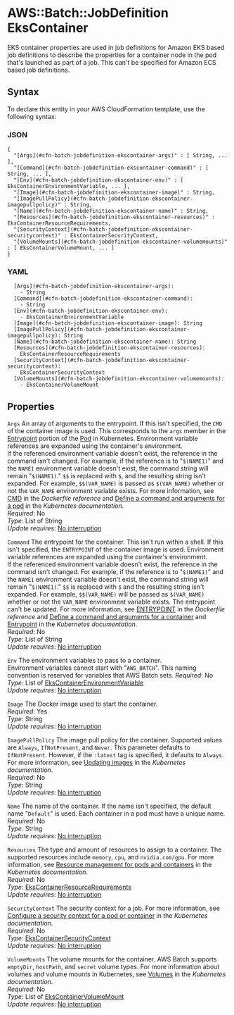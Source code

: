 # AWS::Batch::JobDefinition EksContainer<a name="aws-properties-batch-jobdefinition-ekscontainer"></a>

EKS container properties are used in job definitions for Amazon EKS based job definitions to describe the properties for a container node in the pod that's launched as part of a job\. This can't be specified for Amazon ECS based job definitions\.

## Syntax<a name="aws-properties-batch-jobdefinition-ekscontainer-syntax"></a>

To declare this entity in your AWS CloudFormation template, use the following syntax:

### JSON<a name="aws-properties-batch-jobdefinition-ekscontainer-syntax.json"></a>

```
{
  "[Args](#cfn-batch-jobdefinition-ekscontainer-args)" : [ String, ... ],
  "[Command](#cfn-batch-jobdefinition-ekscontainer-command)" : [ String, ... ],
  "[Env](#cfn-batch-jobdefinition-ekscontainer-env)" : [ EksContainerEnvironmentVariable, ... ],
  "[Image](#cfn-batch-jobdefinition-ekscontainer-image)" : String,
  "[ImagePullPolicy](#cfn-batch-jobdefinition-ekscontainer-imagepullpolicy)" : String,
  "[Name](#cfn-batch-jobdefinition-ekscontainer-name)" : String,
  "[Resources](#cfn-batch-jobdefinition-ekscontainer-resources)" : EksContainerResourceRequirements,
  "[SecurityContext](#cfn-batch-jobdefinition-ekscontainer-securitycontext)" : EksContainerSecurityContext,
  "[VolumeMounts](#cfn-batch-jobdefinition-ekscontainer-volumemounts)" : [ EksContainerVolumeMount, ... ]
}
```

### YAML<a name="aws-properties-batch-jobdefinition-ekscontainer-syntax.yaml"></a>

```
  [Args](#cfn-batch-jobdefinition-ekscontainer-args):
    - String
  [Command](#cfn-batch-jobdefinition-ekscontainer-command):
    - String
  [Env](#cfn-batch-jobdefinition-ekscontainer-env):
    - EksContainerEnvironmentVariable
  [Image](#cfn-batch-jobdefinition-ekscontainer-image): String
  [ImagePullPolicy](#cfn-batch-jobdefinition-ekscontainer-imagepullpolicy): String
  [Name](#cfn-batch-jobdefinition-ekscontainer-name): String
  [Resources](#cfn-batch-jobdefinition-ekscontainer-resources):
    EksContainerResourceRequirements
  [SecurityContext](#cfn-batch-jobdefinition-ekscontainer-securitycontext):
    EksContainerSecurityContext
  [VolumeMounts](#cfn-batch-jobdefinition-ekscontainer-volumemounts):
    - EksContainerVolumeMount
```

## Properties<a name="aws-properties-batch-jobdefinition-ekscontainer-properties"></a>

`Args` <a name="cfn-batch-jobdefinition-ekscontainer-args"></a>
An array of arguments to the entrypoint\. If this isn't specified, the `CMD` of the container image is used\. This corresponds to the `args` member in the [Entrypoint](https://kubernetes.io/docs/reference/kubernetes-api/workload-resources/pod-v1/#entrypoint) portion of the [Pod](https://kubernetes.io/docs/reference/kubernetes-api/workload-resources/pod-v1/) in Kubernetes\. Environment variable references are expanded using the container's environment\.  
If the referenced environment variable doesn't exist, the reference in the command isn't changed\. For example, if the reference is to "`$(NAME1)`" and the `NAME1` environment variable doesn't exist, the command string will remain "`$(NAME1)`\." `$$` is replaced with `$`, and the resulting string isn't expanded\. For example, `$$(VAR_NAME)` is passed as `$(VAR_NAME)` whether or not the `VAR_NAME` environment variable exists\. For more information, see [CMD](https://docs.docker.com/engine/reference/builder/#cmd) in the _Dockerfile reference_ and [Define a command and arguments for a pod](https://kubernetes.io/docs/tasks/inject-data-application/define-command-argument-container/) in the _Kubernetes documentation_\.  
_Required_: No  
_Type_: List of String  
_Update requires_: [No interruption](https://docs.aws.amazon.com/AWSCloudFormation/latest/UserGuide/using-cfn-updating-stacks-update-behaviors.html#update-no-interrupt)

`Command` <a name="cfn-batch-jobdefinition-ekscontainer-command"></a>
The entrypoint for the container\. This isn't run within a shell\. If this isn't specified, the `ENTRYPOINT` of the container image is used\. Environment variable references are expanded using the container's environment\.  
If the referenced environment variable doesn't exist, the reference in the command isn't changed\. For example, if the reference is to "`$(NAME1)`" and the `NAME1` environment variable doesn't exist, the command string will remain "`$(NAME1)`\." `$$` is replaced with `$` and the resulting string isn't expanded\. For example, `$$(VAR_NAME)` will be passed as `$(VAR_NAME)` whether or not the `VAR_NAME` environment variable exists\. The entrypoint can't be updated\. For more information, see [ENTRYPOINT](https://docs.docker.com/engine/reference/builder/#entrypoint) in the _Dockerfile reference_ and [Define a command and arguments for a container](https://kubernetes.io/docs/tasks/inject-data-application/define-command-argument-container/) and [Entrypoint](https://kubernetes.io/docs/reference/kubernetes-api/workload-resources/pod-v1/#entrypoint) in the _Kubernetes documentation_\.  
_Required_: No  
_Type_: List of String  
_Update requires_: [No interruption](https://docs.aws.amazon.com/AWSCloudFormation/latest/UserGuide/using-cfn-updating-stacks-update-behaviors.html#update-no-interrupt)

`Env` <a name="cfn-batch-jobdefinition-ekscontainer-env"></a>
The environment variables to pass to a container\.  
Environment variables cannot start with "`AWS_BATCH`"\. This naming convention is reserved for variables that AWS Batch sets\.
_Required_: No  
_Type_: List of [EksContainerEnvironmentVariable](aws-properties-batch-jobdefinition-ekscontainerenvironmentvariable.md)  
_Update requires_: [No interruption](https://docs.aws.amazon.com/AWSCloudFormation/latest/UserGuide/using-cfn-updating-stacks-update-behaviors.html#update-no-interrupt)

`Image` <a name="cfn-batch-jobdefinition-ekscontainer-image"></a>
The Docker image used to start the container\.  
_Required_: Yes  
_Type_: String  
_Update requires_: [No interruption](https://docs.aws.amazon.com/AWSCloudFormation/latest/UserGuide/using-cfn-updating-stacks-update-behaviors.html#update-no-interrupt)

`ImagePullPolicy` <a name="cfn-batch-jobdefinition-ekscontainer-imagepullpolicy"></a>
The image pull policy for the container\. Supported values are `Always`, `IfNotPresent`, and `Never`\. This parameter defaults to `IfNotPresent`\. However, if the `:latest` tag is specified, it defaults to `Always`\. For more information, see [Updating images](https://kubernetes.io/docs/concepts/containers/images/#updating-images) in the _Kubernetes documentation_\.  
_Required_: No  
_Type_: String  
_Update requires_: [No interruption](https://docs.aws.amazon.com/AWSCloudFormation/latest/UserGuide/using-cfn-updating-stacks-update-behaviors.html#update-no-interrupt)

`Name` <a name="cfn-batch-jobdefinition-ekscontainer-name"></a>
The name of the container\. If the name isn't specified, the default name "`Default`" is used\. Each container in a pod must have a unique name\.  
_Required_: No  
_Type_: String  
_Update requires_: [No interruption](https://docs.aws.amazon.com/AWSCloudFormation/latest/UserGuide/using-cfn-updating-stacks-update-behaviors.html#update-no-interrupt)

`Resources` <a name="cfn-batch-jobdefinition-ekscontainer-resources"></a>
The type and amount of resources to assign to a container\. The supported resources include `memory`, `cpu`, and `nvidia.com/gpu`\. For more information, see [Resource management for pods and containers](https://kubernetes.io/docs/concepts/configuration/manage-resources-containers/) in the _Kubernetes documentation_\.  
_Required_: No  
_Type_: [EksContainerResourceRequirements](aws-properties-batch-jobdefinition-ekscontainerresourcerequirements.md)  
_Update requires_: [No interruption](https://docs.aws.amazon.com/AWSCloudFormation/latest/UserGuide/using-cfn-updating-stacks-update-behaviors.html#update-no-interrupt)

`SecurityContext` <a name="cfn-batch-jobdefinition-ekscontainer-securitycontext"></a>
The security context for a job\. For more information, see [Configure a security context for a pod or container](https://kubernetes.io/docs/tasks/configure-pod-container/security-context/) in the _Kubernetes documentation_\.  
_Required_: No  
_Type_: [EksContainerSecurityContext](aws-properties-batch-jobdefinition-ekscontainersecuritycontext.md)  
_Update requires_: [No interruption](https://docs.aws.amazon.com/AWSCloudFormation/latest/UserGuide/using-cfn-updating-stacks-update-behaviors.html#update-no-interrupt)

`VolumeMounts` <a name="cfn-batch-jobdefinition-ekscontainer-volumemounts"></a>
The volume mounts for the container\. AWS Batch supports `emptyDir`, `hostPath`, and `secret` volume types\. For more information about volumes and volume mounts in Kubernetes, see [Volumes](https://kubernetes.io/docs/concepts/storage/volumes/) in the _Kubernetes documentation_\.  
_Required_: No  
_Type_: List of [EksContainerVolumeMount](aws-properties-batch-jobdefinition-ekscontainervolumemount.md)  
_Update requires_: [No interruption](https://docs.aws.amazon.com/AWSCloudFormation/latest/UserGuide/using-cfn-updating-stacks-update-behaviors.html#update-no-interrupt)
